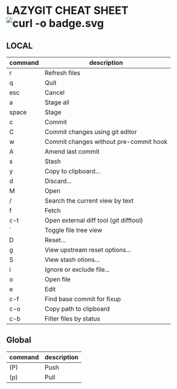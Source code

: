 # LAZYGIT CHEAT SHEET   ![curl -o badge.svg](https://img.shields.io/badge/lazygit%20%20-skyblue?style=for-the-badge&logo=git)
## LOCAL
| command | description |
|---------|-------------|
|   r      |   Refresh files         |
|    q     |    Quit         |
|   esc      |   Cancel          |
|    a     |     Stage all        |
|space     |Stage           |
|     c    |     Commit        |
|     C      |Commit changes using git editor|
|     w    |Commit changes without pre-commit hook|
|    A     |Amend last commit        |
|     s    |    Stash         |
|     y    |    Copy to clipboard...         |
|d         |Discard...      |
| M      |  Open     |
| /      |  Search the current view by text     |
|    f   |    Fetch   |
|   c-t    |  Open external diff tool (git difftool)    |
|    `   |    Toggle file tree view   |
|    D   |   Reset...    |
|    g   |  View upstream reset options...     |
|   S    |  View stash otions...     |
|    i   |  Ignore or exclude file...     |
|   o    |   Open file    |
|    e   |   Edit    |
|   c-f    |  Find base commit for fixup     |
|   c-o    |   Copy path to clipboard    |
|    c-b   |   Filter files by status    |
## Global
|command   |description|
|----------|----------|
|   (P)    |  Push           |
|    (p)  |     Pull        |


